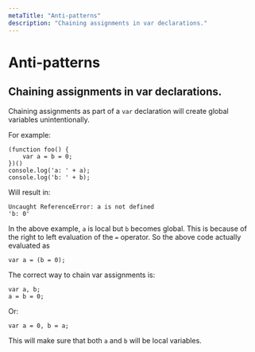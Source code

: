 ```yaml
---
metaTitle: "Anti-patterns"
description: "Chaining assignments in var declarations."
---
```


# Anti-patterns



## Chaining assignments in var declarations.


Chaining assignments as part of a `var` declaration will create global variables unintentionally.

For example:

```
(function foo() {    
    var a = b = 0;
})()
console.log('a: ' + a);
console.log('b: ' + b);

```

Will result in:

```
Uncaught ReferenceError: a is not defined
'b: 0'

```

In the above example, `a` is local but `b` becomes global. This is because of the right to left evaluation of the `=` operator. So the above code actually evaluated as

```
var a = (b = 0);

```

The correct way to chain var assignments is:

```
var a, b;
a = b = 0;

```

Or:

```
var a = 0, b = a;

```

This will make sure that both `a` and `b` will be local variables.

